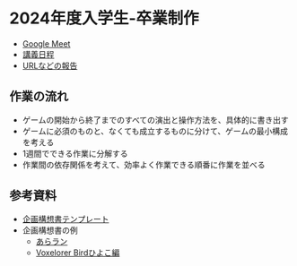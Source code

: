 # 2024年度入学生-卒業制作

- [Google Meet](https://meet.google.com/bwb-njcm-udh)
- [講義日程](https://github.com/datgm25/design/blob/main/thu.md)
- [URLなどの報告](https://docs.google.com/forms/d/e/1FAIpQLSdtCrSbaVfK9kttxBd6T577bJhaQ1RXeWdHg7h03dKhlvEm9g/viewform)


## 作業の流れ

- ゲームの開始から終了までのすべての演出と操作方法を、具体的に書き出す
- ゲームに必須のものと、なくても成立するものに分けて、ゲームの最小構成を考える
- 1週間でできる作業に分解する
- 作業間の依存関係を考えて、効率よく作業できる順番に作業を並べる

## 参考資料

- [企画構想書テンプレート](https://docs.google.com/document/d/1Zc5_lcB1Uc41Ww1nXsJF5EkJlu2GNoCfobYFhTnJPTs/)
- 企画構想書の例
  - [あらラン](https://docs.google.com/document/d/1PMjcSc2Wi7wOgFwn4_9BTznPG-8BW2SwEw1BD0wKRIQ/)
  - [Voxelorer Birdひよこ編](https://github.com/am1tanaka/VBirdHiyoko)
